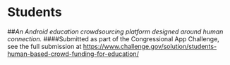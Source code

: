 # Students
##*An Android education crowdsourcing platform designed around human connection.*
####Submitted as part of the Congressional App Challenge, see the full submission at https://www.challenge.gov/solution/students-human-based-crowd-funding-for-education/
